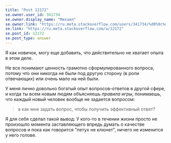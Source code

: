 ```yaml
---
title: "Post 12172"
se.owner.user_id: 341734
se.owner.display_name: "Михаил"
se.owner.link: "https://ru.meta.stackoverflow.com/users/341734/%d0%9c%d0%b8%d1%85%d0%b0%d0%b8%d0%bb"
se.link: "https://ru.meta.stackoverflow.com/a/12172"
se.post_id: 12172
se.post_type: answer
---
```

<p>Я как новичок, могу еще добавить, что действительно не хватает опыта в этом деле.</p>
<p>Не все понимают ценность грамотно сформулированного вопроса, потому что они никогда не были под другую сторону (в роли отвечающих) или очень мало на ней были.</p>
<p>У меня лично довольно богатый опыт вопросов-ответов в другой сфере, и когда ты всем новым людям объясняешь <em>правила игры</em>, понимаешь, что каждый новый человек вообще не задается вопросом:</p>
<blockquote>
<p>а как мне задать вопрос, чтобы получить эффективный ответ?</p>
</blockquote>
<p>Я для себя сделал такой вывод:
У кого-то в течении жизни просто не произошло момента заставляющего впредь думать о качестве вопросов и пока как говорится &quot;петух не клюнет&quot;, ничего не изменится у него голове.</p>
